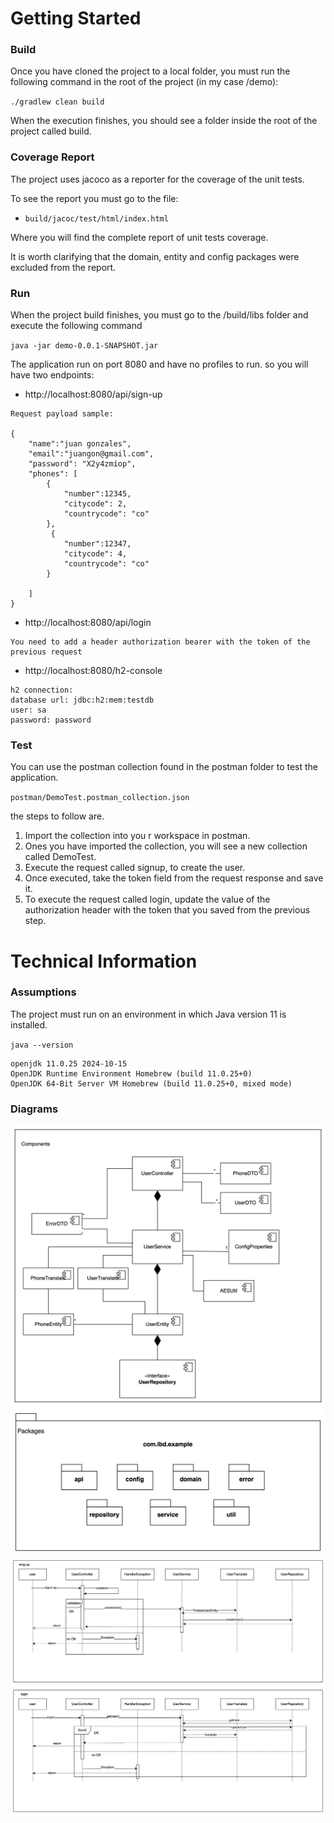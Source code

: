 # Getting Started

###  Build
Once you have cloned the project to a local folder, you must run the following command in the root of the project (in my case /demo):

`./gradlew clean build`

When the execution finishes, you should see a folder inside the root of the project called build.

### Coverage Report
The project uses jacoco as a reporter for the coverage of the unit tests.

To see the report you must go to the file:

* `build/jacoc/test/html/index.html`


Where you will find the complete report of unit tests coverage.

It is worth clarifying that the domain, entity and config packages were excluded from the report.


### Run
When the project build finishes, you must go to the /build/libs folder and execute the following command

`java -jar demo-0.0.1-SNAPSHOT.jar`


The application run on port 8080 and have no profiles to run.
so you will have two endpoints:
* http://localhost:8080/api/sign-up
```
Request payload sample:

{
    "name":"juan gonzales",
    "email":"juangon@gmail.com",
    "password": "X2y4zmiop",
    "phones": [
        {
            "number":12345,
            "citycode": 2,
            "countrycode": "co"
        },
         {
            "number":12347,
            "citycode": 4,
            "countrycode": "co"
        }

    ]
}
```
* http://localhost:8080/api/login
```
You need to add a header authorization bearer with the token of the previous request 
```
* http://localhost:8080/h2-console
```
h2 connection:
database url: jdbc:h2:mem:testdb
user: sa
password: password
```

### Test
You can use the postman collection found in the postman folder to test the application.

`postman/DemoTest.postman_collection.json`

the steps to follow are.
1. Import the collection into you r workspace in postman.
2. Ones you have imported the collection, you will see a new collection called DemoTest.
3. Execute the request called signup, to create the user.
4. Once executed, take the token field from the request response and save it.
5. To execute the request called login, update the value of the authorization header with the token that you saved from the previous step.




# Technical Information
### Assumptions
The project must run on an environment in which Java version 11 is installed.

`java --version`

````
openjdk 11.0.25 2024-10-15
OpenJDK Runtime Environment Homebrew (build 11.0.25+0)
OpenJDK 64-Bit Server VM Homebrew (build 11.0.25+0, mixed mode)
````


### Diagrams
![img_1.png](img_1.png)
![img_2.png](img_2.png)
![img.png](img.png)






